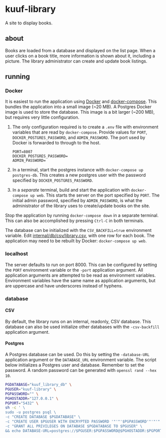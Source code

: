 # kuuf-library

A site to display books.

## about

Books are loaded from a database and displayed on the list page.
When a user clicks on a book title, more information is shown about it, including a picture.
The library administrator can create and update book listings.

## running

### Docker

It is easiest to run the application using [Docker](https://github.com/docker/docker) and [docker-compose](https://github.com/docker/compose).
This bundles the application into a small image (~20 MB).
A Postgres Docker image is used to store the database.
This image is a bit larger (~200 MB), but requires very little configuration.

1. The only configuration required is to create a `.env` file with environment variables that are read by `docker-compose`.
Provide values for `PORT`, `DOCKER_POSTGRES_PASSWORD`, and `ADMIN_PASSWORD`.
The port used by Docker is forwarded to through to the host.
    ```
    PORT=8007
    DOCKER_POSTGRES_PASSWORD=
    ADMIN_PASSWORD=
    ```

1. In a terminal, start the postgres instance with `docker-compose up postgres-db`.
This creates a new postgres user with the password specified by `DOCKER_POSTGRES_PASSWORD`.

1. In a *separate* terminal, build and start the application with `docker-compose up web`.
This starts the server on the port specified by `PORT`.
The initial admin password, specified by `ADMIN_PASSWORD`, is what the administrator of the library uses to create/update books on the site.

Stop the application by running `docker-compose down` in a separate terminal.
This can also be accomplished by pressing `Ctrl-C` in both terminals.

The database can be initialized with the `CSV_BACKFILL=true` environment variable.
Edit [internal/db/csv/library.csv](internal/db/csv/library.csv), with one row for each book.
The application may need to be rebuilt by Docker: `docker-compose up web`.


### localhost

The server defaults to run on port 8000.
This can be configured by setting the `PORT` environment variable or the `-port` application argument.
All application arguments are attempted to be read as environment variables.
Environment variables have the same name as application arguments, but are uppercase and have underscores instead of hyphens.

### database

#### CSV

By default, the library runs on an internal, readonly, CSV database.
This database can also be used initialize other databases with the `-csv-backfill` application argument.

#### Postgres

A Postgres database can be used.
Do this by setting the `-database-URL` application argument or the `DATABASE_URL` environment variable.
The script below initializes a Postgres user and database.
Remember to set the password.
A random password can be generated with `openssl rand --hex 10`.

```bash
PGDATABASE="kuuf_library_db" \
PGUSER="kuuf-library" \
PGPASSWORD="" \
PGHOSTADDR="127.0.0.1" \
PGPORT="5432" \
sh -c ' \
sudo -u postgres psql \
-c "CREATE DATABASE $PGDATABASE" \
-c "CREATE USER $PGUSER WITH ENCRYPTED PASSWORD '"'"'$PGPASSWORD'"'"'" \
-c "GRANT ALL PRIVILEGES ON DATABASE $PGDATABASE TO $PGUSER" \
&& echo DATABASE-URL=postgres://$PGUSER:$PGPASSWORD@$PGHOSTADDR:$PGPORT/$PGDATABASE'```

